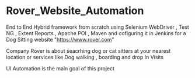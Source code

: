 # Rover_Website_Automation
 
End to End Hybrid framework from scratch using Selenium WebDriver , Test NG , Extent Reports , Apache POI , Maven  and cofiguring it in Jenkins for a Dog Sitting website "https://www.rover.com"

Company Rover is about seacrhing dog or cat sitters at your nearest location or services like Dog walking , boarding and drop In Visits

 UI Automation is the main goal of this project


 

